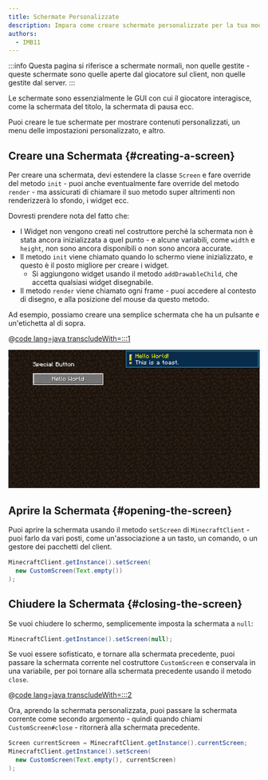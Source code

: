 ```yaml
---
title: Schermate Personalizzate
description: Impara come creare schermate personalizzate per la tua mod.
authors:
  - IMB11
---
```


:::info
Questa pagina si riferisce a schermate normali, non quelle gestite - queste schermate sono quelle aperte dal giocatore sul client, non quelle gestite dal server.
:::

Le schermate sono essenzialmente le GUI con cui il giocatore interagisce, come la schermata del titolo, la schermata di pausa ecc.

Puoi creare le tue schermate per mostrare contenuti personalizzati, un menu delle impostazioni personalizzato, e altro.

## Creare una Schermata {#creating-a-screen}

Per creare una schermata, devi estendere la classe `Screen` e fare override del metodo `init` - puoi anche eventualmente fare override del metodo `render` - ma assicurati di chiamare il suo metodo super altrimenti non renderizzerà lo sfondo, i widget ecc.

Dovresti prendere nota del fatto che:

- I Widget non vengono creati nel costruttore perché la schermata non è stata ancora inizializzata a quel punto - e alcune variabili, come `width` e `height`, non sono ancora disponibili o non sono ancora accurate.
- Il metodo `init` viene chiamato quando lo schermo viene inizializzato, e questo è il posto migliore per creare i widget.
  - Si aggiungono widget usando il metodo `addDrawableChild`, che accetta qualsiasi widget disegnabile.
- Il metodo `render` viene chiamato ogni frame - puoi accedere al contesto di disegno, e alla posizione del mouse da questo metodo.

Ad esempio, possiamo creare una semplice schermata che ha un pulsante e un'etichetta al di sopra.

@[code lang=java transcludeWith=:::1](@/reference/1.21.4/src/client/java/com/example/docs/rendering/screens/CustomScreen.java)

![Schermata Personalizzata 1](/assets/develop/rendering/gui/custom-1-example.png)

## Aprire la Schermata {#opening-the-screen}

Puoi aprire la schermata usando il metodo `setScreen` di `MinecraftClient` - puoi farlo da vari posti, come un'associazione a un tasto, un comando, o un gestore dei pacchetti del client.

```java
MinecraftClient.getInstance().setScreen(
  new CustomScreen(Text.empty())
);
```

## Chiudere la Schermata {#closing-the-screen}

Se vuoi chiudere lo schermo, semplicemente imposta la schermata a `null`:

```java
MinecraftClient.getInstance().setScreen(null);
```

Se vuoi essere sofisticato, e tornare alla schermata precedente, puoi passare la schermata corrente nel costruttore `CustomScreen` e conservala in una variabile, per poi tornare alla schermata precedente usando il metodo `close`.

@[code lang=java transcludeWith=:::2](@/reference/1.21.4/src/client/java/com/example/docs/rendering/screens/CustomScreen.java)

Ora, aprendo la schermata personalizzata, puoi passare la schermata corrente come secondo argomento - quindi quando chiami `CustomScreen#close` - ritornerà alla schermata precedente.

```java
Screen currentScreen = MinecraftClient.getInstance().currentScreen;
MinecraftClient.getInstance().setScreen(
  new CustomScreen(Text.empty(), currentScreen)
);
```
